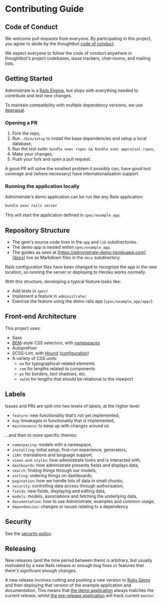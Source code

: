 # Contributing Guide

## Code of Conduct

We welcome pull requests from everyone. By participating in this project, you
agree to abide by the thoughtbot [code of conduct].

We expect everyone to follow the code of conduct anywhere in thoughtbot's
project codebases, issue trackers, chat-rooms, and mailing lists.

[code of conduct]: https://thoughtbot.com/open-source-code-of-conduct

## Getting Started

Administrate is a [Rails Engine][], but ships with everything needed to
contribute and test new changes.

To maintain compatibility with multiple dependency versions, we use
[Appraisal][].

[Rails Engine]: https://guides.rubyonrails.org/engines.html
[Appraisal]: https://github.com/thoughtbot/appraisal

### Opening a PR

1. Fork the repo,
2. Run `./bin/setup` to install the base dependencies and setup a local
   database,
3. Run the test suite: `bundle exec rspec && bundle exec appraisal rspec`,
4. Make your changes,
5. Push your fork and open a pull request.

A good PR will solve the smallest problem it possibly can, have good test
coverage and (where necessary) have internationalisation support.

### Running the application locally

Administrate's demo application can be run like any Rails application:

```sh
bundle exec rails server
```

This will start the application defined in `spec/example_app`.

## Repository Structure

* The gem's source code lives in the `app` and `lib` subdirectories.
* The demo app is nested within `spec/example_app`.
* The guides as seen at [https://administrate-demo.herokuapp.com][docs] live
  as Markdown files in the `docs` subdirectory.

Rails configuration files have been changed
to recognize the app in the new location,
so running the server or deploying to Heroku works normally.

With this structure, developing a typical feature looks like:

* Add tests in `spec/`
* Implement a feature in `administrate/`
* Exercise the feature using the demo rails app (`spec/example_app/app/`)

[docs]: https://administrate-demo.herokuapp.com

## Front-end Architecture

This project uses:

* Sass
* [BEM]-style CSS selectors, with [namespaces]
* Autoprefixer
* SCSS-Lint, with [Hound] ([configuration](.scss-lint.yml))
* A variety of CSS units:
  - `em` for typographical-related elements
  - `rem` for lengths related to components
  - `px` for borders, text shadows, etc.
  - `vw`/`vh` for lengths that should be relational to the viewport

[BEM]: http://csswizardry.com/2013/01/mindbemding-getting-your-head-round-bem-syntax/
[namespaces]: http://csswizardry.com/2015/03/more-transparent-ui-code-with-namespaces/
[Hound]: https://houndci.com/

## Labels

Issues and PRs are split into two levels of labels, at the higher level:

* `feature`: new functionality that’s not yet implemented,
* `bug`: breakages in functionality that is implemented,
* `maintenance`: to keep up with changes around us

…and then to more specific themes:

* `namespacing`: models with a namespace,
* `installing`: initial setup, first-run experience, generators,
* `i18n`: translations and language support,
* `views-and-styles`: how administrate looks and is interacted with,
* `dashboards`: how administrate presents fields and displays data,
* `search`: finding things through our models,
* `sorting`: ordering things on dashboards,
* `pagination`: how we handle lots of data in small chunks,
* `security`: controlling data access through authorisation,
* `fields`: new fields, displaying and editing data,
* `models`: models, associations and fetching the underlying data,
* `documentation`: how to use Administrate, examples and common usage,
* `dependencies`: changes or issues relating to a dependency

## Security

See the [security policy](./SECURITY.md).

## Releasing

New releases (and the time period between them) is arbitrary, but usually
motivated by a new Rails release or enough bug fixes or features that
there's significant enough changes.

A new release involves cutting and pushing a new version to [Ruby Gems][] and
then deploying that version of the example application and documentation. This
means that [the demo application][demo] always matches the current release,
whilst [the pre-release application][pre-release] will track current `master`.

[Ruby Gems]: https://rubygems.org/gems/administrate
[demo]: https://administrate-demo.herokuapp.com/
[pre-release]: https://administrate-demo-prerelease.herokuapp.com/

